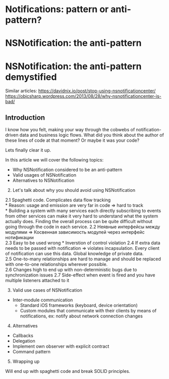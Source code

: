 # Notifications: pattern or anti-pattern?
# NSNotification: the anti-pattern
# NSNotification: the anti-pattern demystified

Similar articles:
https://davidnix.io/post/stop-using-nsnotificationcenter/
https://objcsharp.wordpress.com/2013/08/28/why-nsnotificationcenter-is-bad/


## Introduction

I know how you felt, making your way through the cobwebs of notification-driven data and business logic flows. What did you think about the author of these lines of code at that moment? Or maybe it was your code? 

Lets finally clear it up.



In this article we will cover the following topics:
* Why NSNotification considered to be an anti-pattern
* Valid usages of NSNotification
* Alternatives to NSNotification

2. Let's talk about why you should avoid using NSNotification

2.1 Spaghetti code. Complicates data flow tracking  
    * Reason: usage and emission are very far in code => hard to track  
    * Building a system with many services each directly subscribing to events from other services can make it very hard to understand what the system actually does. Finding the overall process can be quite difficult without going through the code in each service.
2.2 Неявные интерфейсы между модулями => Косвенная зависимость модулей через интерфейс нотификации  
2.3 Easy to be used wrong
    * Inverstion of control violation
2.4 If extra data needs to be passed with notification => violates incapsulation. Every client of notification can use this data. Global knowledge of private data.  
2.5 One-to-many relationships are hard to manage and should be replaced with one-to-one relationships wherever possible.  
2.6 Changes high to end up with non-deterministic bugs due to synchronization issues
2.7 Side-effect when event is fired and you have multiple listeners attached to it


3. Valid use cases of NSNotification

* Inter-module communication  
    * Standard iOS frameworks (keyboard, device orientation)
    * Custom modules that communicate with their clients by means of notifications, ex: notify about network connection changes

4. Alternatives

* Callbacks
* Delegation
* Implement own observer with explicit contract
* Command pattern

5. Wrapping up

Will end up with spaghetti code and break SOLID principles.